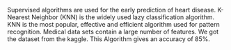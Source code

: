 Supervised algorithms are used for the early prediction of heart disease. K-Nearest Neighbor (KNN) is the widely used lazy classification algorithm. KNN is the most popular, effective and efficient algorithm used for pattern recognition. Medical data sets contain a large number of features.
We got the dataset from the kaggle.
This Algorithm gives an accuracy of 85%.

